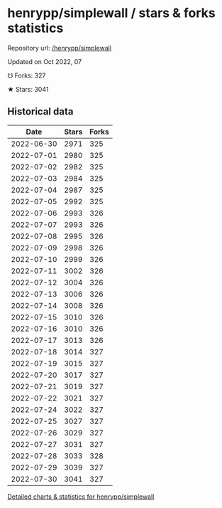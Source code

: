 # henrypp/simplewall / stars & forks statistics

Repository url: [/henrypp/simplewall](https://github.com/henrypp/simplewall)

Updated on Oct 2022, 07

☋ Forks: 327

★ Stars: 3041

## Historical data
| Date | Stars | Forks |
|------|-------|-------|
| 2022-06-30 | 2971 | 325 | 
| 2022-07-01 | 2980 | 325 | 
| 2022-07-02 | 2982 | 325 | 
| 2022-07-03 | 2984 | 325 | 
| 2022-07-04 | 2987 | 325 | 
| 2022-07-05 | 2992 | 325 | 
| 2022-07-06 | 2993 | 326 | 
| 2022-07-07 | 2993 | 326 | 
| 2022-07-08 | 2995 | 326 | 
| 2022-07-09 | 2998 | 326 | 
| 2022-07-10 | 2999 | 326 | 
| 2022-07-11 | 3002 | 326 | 
| 2022-07-12 | 3004 | 326 | 
| 2022-07-13 | 3006 | 326 | 
| 2022-07-14 | 3008 | 326 | 
| 2022-07-15 | 3010 | 326 | 
| 2022-07-16 | 3010 | 326 | 
| 2022-07-17 | 3013 | 326 | 
| 2022-07-18 | 3014 | 327 | 
| 2022-07-19 | 3015 | 327 | 
| 2022-07-20 | 3017 | 327 | 
| 2022-07-21 | 3019 | 327 | 
| 2022-07-22 | 3021 | 327 | 
| 2022-07-24 | 3022 | 327 | 
| 2022-07-25 | 3027 | 327 | 
| 2022-07-26 | 3029 | 327 | 
| 2022-07-27 | 3031 | 327 | 
| 2022-07-28 | 3033 | 328 | 
| 2022-07-29 | 3039 | 327 | 
| 2022-07-30 | 3041 | 327 | 


[Detailed charts & statistics for henrypp/simplewall](https://reviewgithub.com/rep/henrypp/simplewall)
